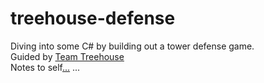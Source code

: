 # treehouse-defense
Diving into some C# by building out a tower defense game.  
Guided by [Team Treehouse](https://teamtreehouse.com)  
Notes to self[...](https://github.com/ckperez/treehouse-defense/blob/master/LEARNINGLOG.md)
...
